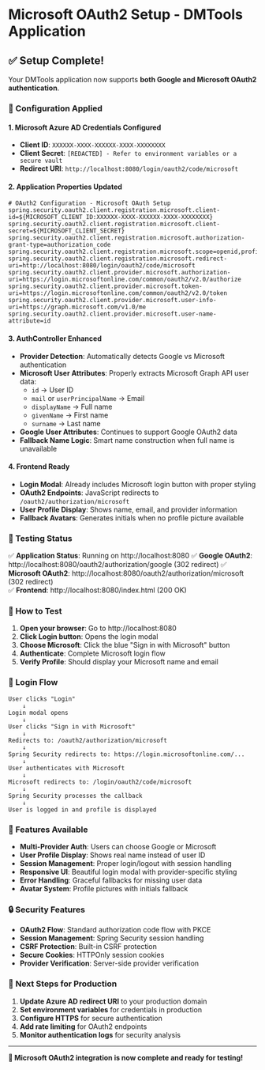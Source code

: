 # Microsoft OAuth2 Setup - DMTools Application

## ✅ Setup Complete!

Your DMTools application now supports **both Google and Microsoft OAuth2 authentication**.

### 🔧 Configuration Applied

#### **1. Microsoft Azure AD Credentials Configured**
- **Client ID**: `XXXXXX-XXXX-XXXXXX-XXXX-XXXXXXXX`
- **Client Secret**: `[REDACTED] - Refer to environment variables or a secure vault`
- **Redirect URI**: `http://localhost:8080/login/oauth2/code/microsoft`

#### **2. Application Properties Updated**
```properties
# OAuth2 Configuration - Microsoft OAuth Setup
spring.security.oauth2.client.registration.microsoft.client-id=${MICROSOFT_CLIENT_ID:XXXXXX-XXXX-XXXXXX-XXXX-XXXXXXXX}
spring.security.oauth2.client.registration.microsoft.client-secret=${MICROSOFT_CLIENT_SECRET}
spring.security.oauth2.client.registration.microsoft.authorization-grant-type=authorization_code
spring.security.oauth2.client.registration.microsoft.scope=openid,profile,email
spring.security.oauth2.client.registration.microsoft.redirect-uri=http://localhost:8080/login/oauth2/code/microsoft
spring.security.oauth2.client.provider.microsoft.authorization-uri=https://login.microsoftonline.com/common/oauth2/v2.0/authorize
spring.security.oauth2.client.provider.microsoft.token-uri=https://login.microsoftonline.com/common/oauth2/v2.0/token
spring.security.oauth2.client.provider.microsoft.user-info-uri=https://graph.microsoft.com/v1.0/me
spring.security.oauth2.client.provider.microsoft.user-name-attribute=id
```

#### **3. AuthController Enhanced**
- **Provider Detection**: Automatically detects Google vs Microsoft authentication
- **Microsoft User Attributes**: Properly extracts Microsoft Graph API user data:
  - `id` → User ID
  - `mail` or `userPrincipalName` → Email
  - `displayName` → Full name
  - `givenName` → First name  
  - `surname` → Last name
- **Google User Attributes**: Continues to support Google OAuth2 data
- **Fallback Name Logic**: Smart name construction when full name is unavailable

#### **4. Frontend Ready**
- **Login Modal**: Already includes Microsoft login button with proper styling
- **OAuth2 Endpoints**: JavaScript redirects to `/oauth2/authorization/microsoft`
- **User Profile Display**: Shows name, email, and provider information
- **Fallback Avatars**: Generates initials when no profile picture available

### 🎯 Testing Status

✅ **Application Status**: Running on http://localhost:8080
✅ **Google OAuth2**: http://localhost:8080/oauth2/authorization/google (302 redirect)
✅ **Microsoft OAuth2**: http://localhost:8080/oauth2/authorization/microsoft (302 redirect)  
✅ **Frontend**: http://localhost:8080/index.html (200 OK)

### 🚀 How to Test

1. **Open your browser**: Go to http://localhost:8080
2. **Click Login button**: Opens the login modal
3. **Choose Microsoft**: Click the blue "Sign in with Microsoft" button
4. **Authenticate**: Complete Microsoft login flow
5. **Verify Profile**: Should display your Microsoft name and email

### 🔄 Login Flow

```
User clicks "Login" 
    ↓
Login modal opens
    ↓
User clicks "Sign in with Microsoft"
    ↓
Redirects to: /oauth2/authorization/microsoft
    ↓
Spring Security redirects to: https://login.microsoftonline.com/...
    ↓
User authenticates with Microsoft
    ↓
Microsoft redirects to: /login/oauth2/code/microsoft
    ↓
Spring Security processes the callback
    ↓
User is logged in and profile is displayed
```

### 🌟 Features Available

- **Multi-Provider Auth**: Users can choose Google or Microsoft
- **User Profile Display**: Shows real name instead of user ID
- **Session Management**: Proper login/logout with session handling
- **Responsive UI**: Beautiful login modal with provider-specific styling
- **Error Handling**: Graceful fallbacks for missing user data
- **Avatar System**: Profile pictures with initials fallback

### 🔒 Security Features

- **OAuth2 Flow**: Standard authorization code flow with PKCE
- **Session Management**: Spring Security session handling
- **CSRF Protection**: Built-in CSRF protection
- **Secure Cookies**: HTTPOnly session cookies
- **Provider Verification**: Server-side provider verification

### 📝 Next Steps for Production

1. **Update Azure AD redirect URI** to your production domain
2. **Set environment variables** for credentials in production
3. **Configure HTTPS** for secure authentication
4. **Add rate limiting** for OAuth2 endpoints
5. **Monitor authentication logs** for security analysis

---

**🎉 Microsoft OAuth2 integration is now complete and ready for testing!** 